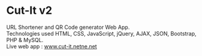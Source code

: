 # Cut-It v2
URL Shortener and QR Code generator Web App. <br>
Technologies used HTML, CSS, JavaScript, jQuery, AJAX, JSON, Bootstrap, PHP & MySQL.<br>
Live web app : www.cut-it.netne.net
